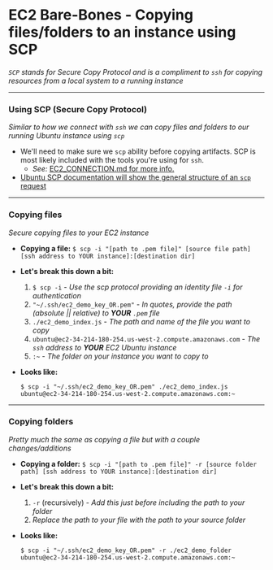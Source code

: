 # EC2 Bare-Bones - Copying files/folders to an instance using SCP
*`SCP` stands for Secure Copy Protocol and is a compliment to `ssh` for copying resources from a local system to a running instance*

---

### **Using SCP** (Secure Copy Protocol)
*Similar to how we connect with `ssh` we can copy files and folders to our running Ubuntu instance using `scp`*
- We'll need to make sure we `scp` ability before copying artifacts. SCP is most likely included with the tools you're using for `ssh`. 
  - *See:* [EC2_CONNECTION.md for more info.][ec2-connection]
- [Ubuntu SCP documentation will show the general structure of an `scp` request][ubuntu-scp-docs]

---

### **Copying files**
*Secure copying files to your EC2 instance*
- **Copying a file:** `$ scp -i "[path to .pem file]" [source file path] [ssh address to YOUR instance]:[destination dir]`

- **Let's break this down a bit:**

  1. `$ scp -i` - *Use the scp protocol providing an identity file `-i` for authentication*
  2. `"~/.ssh/ec2_demo_key_OR.pem"` - *In quotes, provide the path (absolute || relative) to **YOUR** `.pem` file*
  3. `./ec2_demo_index.js` - *The path and name of the file you want to copy*
  4. `ubuntu@ec2-34-214-180-254.us-west-2.compute.amazonaws.com` - *The `ssh` address to **YOUR** EC2 Ubuntu instance*
  5. `:~` - *The folder on your instance you want to copy to*

- **Looks like:**

  `$ scp -i "~/.ssh/ec2_demo_key_OR.pem" ./ec2_demo_index.js ubuntu@ec2-34-214-180-254.us-west-2.compute.amazonaws.com:~`


---

### **Copying folders**
*Pretty much the same as copying a file but with a couple changes/additions*
  - **Copying a folder:** `$ scp -i "[path to .pem file]" -r [source folder path] [ssh address to YOUR instance]:[destination dir]`

  - **Let's break this down a bit:**
    1. `-r` (recursively) - *Add this just before including the path to your folder*
    2. *Replace the path to your file with the path to your source folder*

- **Looks like:**

  `$ scp -i "~/.ssh/ec2_demo_key_OR.pem" -r ./ec2_demo_folder ubuntu@ec2-34-214-180-254.us-west-2.compute.amazonaws.com:~`

[ubuntu-scp-docs]: https://help.ubuntu.com/community/SSH/TransferFiles
[ec2-connection]: ./EC2_CONNECTION.md